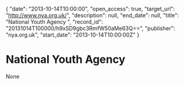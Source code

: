 {
  "date": "2013-10-14T10:00:00", 
  "open_access": true, 
  "target_url": "http://www.nya.org.uk/", 
  "description": null, 
  "end_date": null, 
  "title": "National Youth Agency ", 
  "record_id": "20131014T100000/h9xSD9gbc3RmfW50aMe63Q==", 
  "publisher": "nya.org.uk", 
  "start_date": "2013-10-14T10:00:00Z"
}

# National Youth Agency 

None